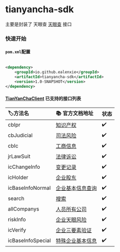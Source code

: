 tianyancha-sdk
======

主要是封装了 天眼查 [天眼查](http://open.tianyancha.com/) 接口

### 快速开始

#### `pom.xml`配置

```xml

<dependency>
    <groupId>io.github.ealenxie</groupId>
    <artifactId>tianyancha-sdk</artifactId>
    <version>1.0-SNAPSHOT</version>
</dependency>
```

#### [TianYanChaClient](https://github.com/EalenXie/sdk-all/blob/main/tianyancha-sdk/src/main/java/io/github/ealenxie/tianyancha/TianYanChaClient.java) 已支持的接口列表

| 🏷️方法名            | 📚 官方文档地址                                        | 状态  |
|:------------------|:-------------------------------------------------|:----|
| cbIpr             | [知识产权](http://open.tianyancha.com/open/1139)     | ✔️  |
| cbJudicial        | [司法风险](http://open.tianyancha.com/open/1002)     | ✔️  |
| cbIc              | [工商信息](http://open.tianyancha.com/open/1001)     | ✔️  |
| jrLawSuit         | [法律诉讼](http://open.tianyancha.com/open/842)      | ✔️  |
| icChangeInfo      | [变更记录](http://open.tianyancha.com/open/822)      | ✔️  |
| icHolder          | [企业股东](http://open.tianyancha.com/open/821)      | ✔️  |
| icBaseInfoNormal  | [企业基本信息查询](http://open.tianyancha.com/open/1116) | ✔️  |
| search            | [搜索](http://open.tianyancha.com/open/816)        | ✔️  |
| allCompanys       | [人员所有公司](http://open.tianyancha.com/open/450)    | ✔️  |
| riskInfo          | [企业天眼风险](http://open.tianyancha.com/open/425)    | ✔️  |
| icVerify          | [企业三要素验证](http://open.tianyancha.com/open/1074)  | ✔️  |
| icBaseInfoSpecial | [特殊企业基本信息](http://open.tianyancha.com/open/1117) | ✔️  |